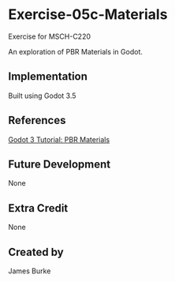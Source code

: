 # Exercise-05c-Materials

Exercise for MSCH-C220

An exploration of PBR Materials in Godot.

## Implementation

Built using Godot 3.5

## References

[Godot 3 Tutorial: PBR Materials](https://www.youtube.com/watch?v=pM5j8x71HcE)

## Future Development

None

## Extra Credit

None

## Created by 

James Burke
